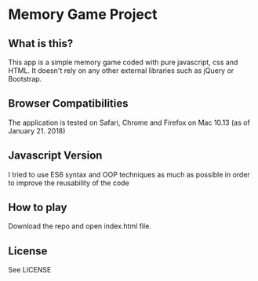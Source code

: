 # Memory Game Project


## What is this?

This app is a simple memory game coded with pure javascript, css and HTML. It doesn't rely on any other external libraries such as jQuery or Bootstrap.

## Browser Compatibilities
The application is tested on Safari, Chrome and Firefox on Mac 10.13 (as of January 21. 2018)

## Javascript Version

I tried to use ES6 syntax and OOP techniques as much as possible in order to improve the reusability of the code

## How to play

Download the repo and open index.html file.

## License 

See LICENSE
